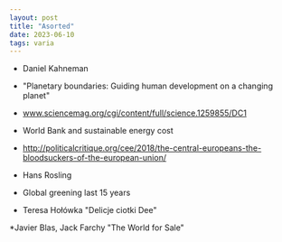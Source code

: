```yaml
---
layout: post
title: "Asorted"
date: 2023-06-10
tags: varia 
---
```


* Daniel Kahneman

* "Planetary boundaries: Guiding human development on a changing planet"

* www.sciencemag.org/cgi/content/full/science.1259855/DC1

* World Bank and sustainable energy cost

* http://politicalcritique.org/cee/2018/the-central-europeans-the-bloodsuckers-of-the-european-union/

* Hans Rosling

* Global greening last 15 years

* Teresa Hołówka "Delicje ciotki Dee"

*Javier Blas, Jack Farchy "The World for Sale"
